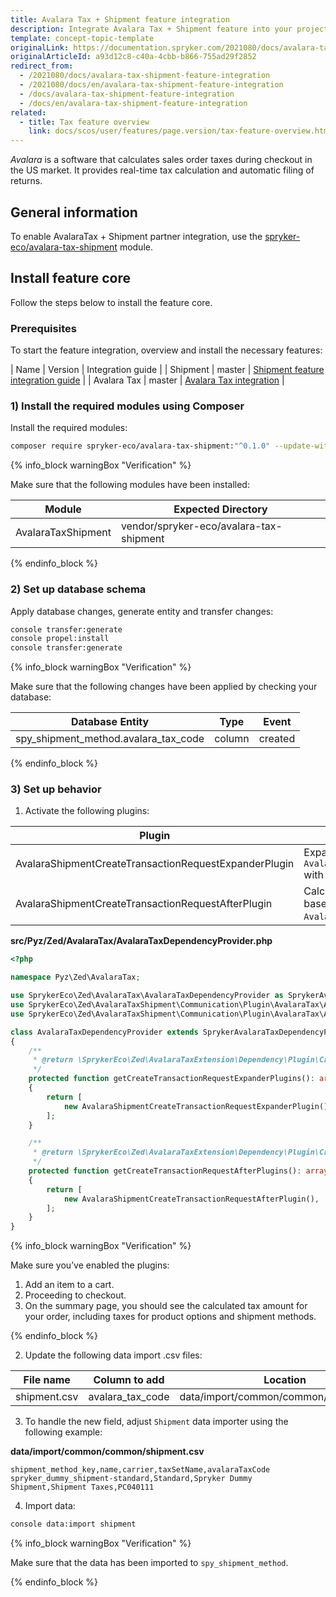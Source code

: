 ```yaml
---
title: Avalara Tax + Shipment feature integration
description: Integrate Avalara Tax + Shipment feature into your project.
template: concept-topic-template
originalLink: https://documentation.spryker.com/2021080/docs/avalara-tax-shipment-feature-integration
originalArticleId: a93d12c8-c40a-4cbb-b866-755ad29f2852
redirect_from:
  - /2021080/docs/avalara-tax-shipment-feature-integration
  - /2021080/docs/en/avalara-tax-shipment-feature-integration
  - /docs/avalara-tax-shipment-feature-integration
  - /docs/en/avalara-tax-shipment-feature-integration
related:
  - title: Tax feature overview
    link: docs/scos/user/features/page.version/tax-feature-overview.html
---
```


*Avalara* is a software that calculates sales order taxes during checkout in the US market. It provides real-time tax calculation and automatic filing of returns. 

## General information

To enable AvalaraTax + Shipment partner integration, use the [spryker-eco/avalara-tax-shipment](https://github.com/spryker-eco/avalara-tax-shipment) module.  

## Install feature core

Follow the steps below to install the feature core.


### Prerequisites

To start the feature integration, overview and install the necessary features:


| Name | Version | Integration guide |
| Shipment | master | [Shipment feature integration guide](/docs/scos/dev/feature-integration-guides/{{page.version}}/shipment-feature-integration.html) |
| Avalara Tax | master | [Avalara Tax integration](/docs/scos/user/technology-partners/{{page.version}}/taxes/avalara-tax-integration.html) |

### 1) Install the required modules using Composer


Install the required modules:
```bash
composer require spryker-eco/avalara-tax-shipment:"^0.1.0" --update-with-dependencies
```
{% info_block warningBox "Verification" %}



Make sure that the following modules have been installed:

| Module | Expected Directory |
|---|---|
| AvalaraTaxShipment |vendor/spryker-eco/avalara-tax-shipment|

{% endinfo_block %}

### 2) Set up database schema

Apply database changes, generate entity and transfer changes:
```bash
console transfer:generate
console propel:install
console transfer:generate
```
{% info_block warningBox "Verification" %}

Make sure that the following changes have been applied by checking your database:

| Database Entity | Type | Event |
|---|---|---|
| spy_shipment_method.avalara_tax_code | column | created |

{% endinfo_block %}
### 3) Set up behavior

1.  Activate the following plugins:


| Plugin | Specification | Prerequisites | Namespace |
| --- | --- | --- | --- |
| AvalaraShipmentCreateTransactionRequestExpanderPlugin | Expands `AvalaraCreateTransactionRequestTransfer` with shipments. | None | SprykerEco\Zed\AvalaraTaxShipment\Communication\Plugin\AvalaraTax |
|AvalaraShipmentCreateTransactionRequestAfterPlugin | Calculates taxes for shipment methods based on `AvalaraCreateTransactionResponseTransfer`. | None | SprykerEco\Zed\AvalaraTaxShipment\Communication\Plugin\AvalaraTax |

**src/Pyz/Zed/AvalaraTax/AvalaraTaxDependencyProvider.php**
```php
<?php

namespace Pyz\Zed\AvalaraTax;

use SprykerEco\Zed\AvalaraTax\AvalaraTaxDependencyProvider as SprykerAvalaraTaxDependencyProvider;
use SprykerEco\Zed\AvalaraTaxShipment\Communication\Plugin\AvalaraTax\AvalaraShipmentCreateTransactionRequestAfterPlugin;
use SprykerEco\Zed\AvalaraTaxShipment\Communication\Plugin\AvalaraTax\AvalaraShipmentCreateTransactionRequestExpanderPlugin;

class AvalaraTaxDependencyProvider extends SprykerAvalaraTaxDependencyProvider
{
    /**
     * @return \SprykerEco\Zed\AvalaraTaxExtension\Dependency\Plugin\CreateTransactionRequestExpanderPluginInterface[]
     */
    protected function getCreateTransactionRequestExpanderPlugins(): array
    {
        return [
            new AvalaraShipmentCreateTransactionRequestExpanderPlugin(),
        ];
    }

    /**
     * @return \SprykerEco\Zed\AvalaraTaxExtension\Dependency\Plugin\CreateTransactionRequestAfterPluginInterface[]
     */
    protected function getCreateTransactionRequestAfterPlugins(): array
    {
        return [
            new AvalaraShipmentCreateTransactionRequestAfterPlugin(),
        ];
    }
}
```
{% info_block warningBox "Verification" %}

Make sure you’ve enabled the plugins:
1.  Add an item to a cart.
2.  Proceeding to checkout.   
3.  On the summary page, you should see the calculated tax amount for your order, including taxes for product options and shipment methods.

{% endinfo_block %}

2. Update the following data import .csv files:

| File name | Column to add | Location |
| --- | --- | --- |
| shipment.csv | avalara_tax_code | data/import/common/common/shipment.csv |


3. To handle the new field, adjust `Shipment` data importer using the following example:

**data/import/common/common/shipment.csv**
```csv
shipment_method_key,name,carrier,taxSetName,avalaraTaxCode
spryker_dummy_shipment-standard,Standard,Spryker Dummy Shipment,Shipment Taxes,PC040111
```
4. Import data:
```bash
console data:import shipment
```
{% info_block warningBox "Verification" %}

Make sure that the data has been imported to `spy_shipment_method`.

{% endinfo_block %}
